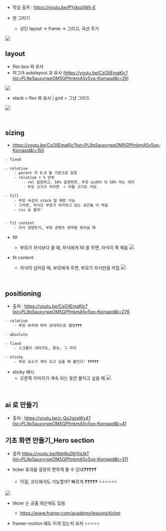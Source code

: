 
- 학습 출처 : https://youtu.be/PYskozIWh-E




- 원 그리기 
	- 상단 layout -> frame -> 그리고, 곡선 주기 

![](https://i.imgur.com/dmpVXRx.png)



## layout 

- flex box 와 유사 
- 피그마 autolayout 과 유사 (https://youtu.be/CsOIIEmaKlc?list=PL9p5auxyrweOM5GPfmkmA5v5vq-Kpmapd&t=29) 

![](https://i.imgur.com/cGJFluL.png)



- stack = flex 와 유사 | grid = 그냥 그리드 

![](https://i.imgur.com/2LW9mCx.png)



<br>


## sizing 

- https://youtu.be/CsOIIEmaKlc?list=PL9p5auxyrweOM5GPfmkmA5v5vq-Kpmapd&t=150


``` bash 
- fixed 

- relative 
	- parent 의 0,0 을 기준으로 잡힘 
	- relative + % 단위
		- rel 설정하고, 50% 설정하면, 부모 width 의 50% 라는 의미 
		- 부모 크기가 커지면 -> 아들 크기도 커짐

- fill 
	- 부모 속성이 stack 일 때만 가능 
	- 그러면, 자식은 부모가 차지하고 있는 공간을 다 먹음 
	- css 상 뭘까? 


- fit content 
	- 자식 콘텐트가, 부모 콘텐츠 영역을 벗어날 때 

```


- fill 
	- 부모가 자식보다 클 때, 자식에게 fill 을 주면, 자식이 꽉 채움 
![](https://i.imgur.com/dKlSRNq.png)


- fit content
	- 자식이 넘어갈 때, 부모에게 주면, 부모가 자식만큼 커짐
![](https://i.imgur.com/J6l0loD.png)


<br>

## positioning
- 출처 : https://youtu.be/CsOIIEmaKlc?list=PL9p5auxyrweOM5GPfmkmA5v5vq-Kpmapd&t=276

``` bash
- relative
	- 부모 위치에 따라 상대적으로 결정❓❓❓ 

- absolute

- fixed
	- 스크롤이 내려가도, 항상, 그 자리 

- sticky 
	- 부모 요소가 계속 되고 싶을 때 붙인다? ❓❓❓❓❓ 

```


- sticky 예시 
	- 오른쪽 이미지가 계속 되는 동안 붙이고 싶을 때
![](https://i.imgur.com/LrfVTj0.png)


<br>

## ai 로 만들기 
- 출처 : https://youtu.be/c-Qs2gzaWx4?list=PL9p5auxyrweOM5GPfmkmA5v5vq-Kpmapd&t=41



## 기초 화면 만들기_Hero section 

- 출처 https://youtu.be/6bhNuDkYqUk?list=PL9p5auxyrweOM5GPfmkmA5v5vq-Kpmapd&t=311

- ticker 효과를 굉장히 편하게 줄 수 있네❓❓❓❓❓ 
	- 이걸, 코드에서도 가능할까? 빠르게 ❓❓❓❓❓ ⭐⭐⭐⭐⭐⭐ 

![](https://i.imgur.com/YKjqdmE.png)


- tikcer 는 공홈 레슨에도 있음 
	- https://www.framer.com/academy/lessons/ticker


- framer-motion 에도 이게 있는지 보자 ⭐⭐⭐⭐⭐ 
